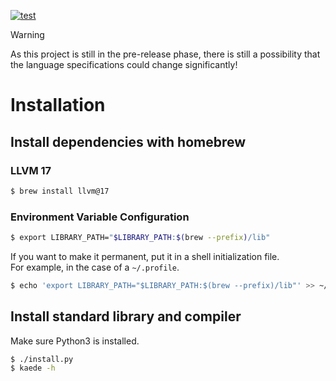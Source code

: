 [![test](https://github.com/itto-hiramoto/kaede/actions/workflows/test.yml/badge.svg)](https://github.com/itto-hiramoto/kaede/actions/workflows/test.yml)

> [!WARNING]
> As this project is still in the pre-release phase, there is still a possibility that the language specifications could change significantly!

# Installation

## Install dependencies with homebrew

### LLVM 17

```bash
$ brew install llvm@17
```

### Environment Variable Configuration

```bash
$ export LIBRARY_PATH="$LIBRARY_PATH:$(brew --prefix)/lib"
```

If you want to make it permanent, put it in a shell initialization file.<br/>
For example, in the case of a `~/.profile`.

```bash
$ echo 'export LIBRARY_PATH="$LIBRARY_PATH:$(brew --prefix)/lib"' >> ~/.profile
```

## Install standard library and compiler

Make sure Python3 is installed.

```bash
$ ./install.py
$ kaede -h
```
